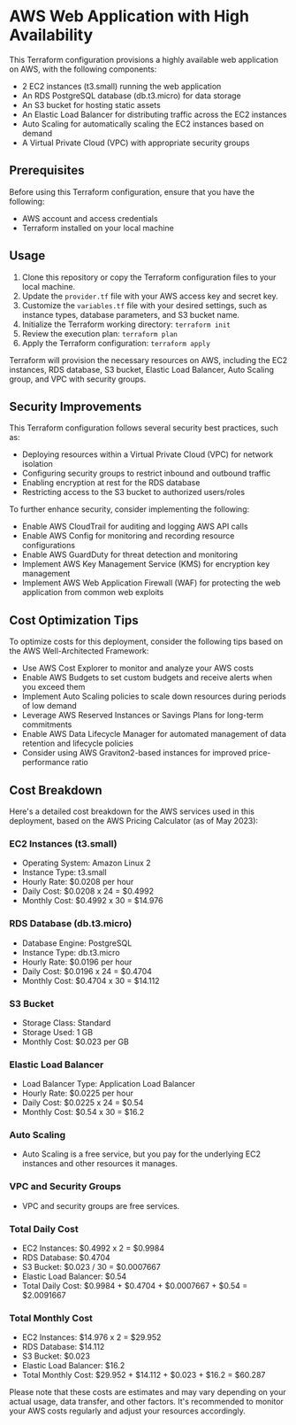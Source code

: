 # AWS Web Application with High Availability

This Terraform configuration provisions a highly available web application on AWS, with the following components:

- 2 EC2 instances (t3.small) running the web application
- An RDS PostgreSQL database (db.t3.micro) for data storage
- An S3 bucket for hosting static assets
- An Elastic Load Balancer for distributing traffic across the EC2 instances
- Auto Scaling for automatically scaling the EC2 instances based on demand
- A Virtual Private Cloud (VPC) with appropriate security groups

## Prerequisites

Before using this Terraform configuration, ensure that you have the following:

- AWS account and access credentials
- Terraform installed on your local machine

## Usage

1. Clone this repository or copy the Terraform configuration files to your local machine.
2. Update the `provider.tf` file with your AWS access key and secret key.
3. Customize the `variables.tf` file with your desired settings, such as instance types, database parameters, and S3 bucket name.
4. Initialize the Terraform working directory: `terraform init`
5. Review the execution plan: `terraform plan`
6. Apply the Terraform configuration: `terraform apply`

Terraform will provision the necessary resources on AWS, including the EC2 instances, RDS database, S3 bucket, Elastic Load Balancer, Auto Scaling group, and VPC with security groups.

## Security Improvements

This Terraform configuration follows several security best practices, such as:

- Deploying resources within a Virtual Private Cloud (VPC) for network isolation
- Configuring security groups to restrict inbound and outbound traffic
- Enabling encryption at rest for the RDS database
- Restricting access to the S3 bucket to authorized users/roles

To further enhance security, consider implementing the following:

- Enable AWS CloudTrail for auditing and logging AWS API calls
- Enable AWS Config for monitoring and recording resource configurations
- Enable AWS GuardDuty for threat detection and monitoring
- Implement AWS Key Management Service (KMS) for encryption key management
- Implement AWS Web Application Firewall (WAF) for protecting the web application from common web exploits

## Cost Optimization Tips

To optimize costs for this deployment, consider the following tips based on the AWS Well-Architected Framework:

- Use AWS Cost Explorer to monitor and analyze your AWS costs
- Enable AWS Budgets to set custom budgets and receive alerts when you exceed them
- Implement Auto Scaling policies to scale down resources during periods of low demand
- Leverage AWS Reserved Instances or Savings Plans for long-term commitments
- Enable AWS Data Lifecycle Manager for automated management of data retention and lifecycle policies
- Consider using AWS Graviton2-based instances for improved price-performance ratio

## Cost Breakdown

Here's a detailed cost breakdown for the AWS services used in this deployment, based on the AWS Pricing Calculator (as of May 2023):

### EC2 Instances (t3.small)

- Operating System: Amazon Linux 2
- Instance Type: t3.small
- Hourly Rate: $0.0208 per hour
- Daily Cost: $0.0208 x 24 = $0.4992
- Monthly Cost: $0.4992 x 30 = $14.976

### RDS Database (db.t3.micro)

- Database Engine: PostgreSQL
- Instance Type: db.t3.micro
- Hourly Rate: $0.0196 per hour
- Daily Cost: $0.0196 x 24 = $0.4704
- Monthly Cost: $0.4704 x 30 = $14.112

### S3 Bucket

- Storage Class: Standard
- Storage Used: 1 GB
- Monthly Cost: $0.023 per GB

### Elastic Load Balancer

- Load Balancer Type: Application Load Balancer
- Hourly Rate: $0.0225 per hour
- Daily Cost: $0.0225 x 24 = $0.54
- Monthly Cost: $0.54 x 30 = $16.2

### Auto Scaling

- Auto Scaling is a free service, but you pay for the underlying EC2 instances and other resources it manages.

### VPC and Security Groups

- VPC and security groups are free services.

### Total Daily Cost

- EC2 Instances: $0.4992 x 2 = $0.9984
- RDS Database: $0.4704
- S3 Bucket: $0.023 / 30 = $0.0007667
- Elastic Load Balancer: $0.54
- Total Daily Cost: $0.9984 + $0.4704 + $0.0007667 + $0.54 = $2.0091667

### Total Monthly Cost

- EC2 Instances: $14.976 x 2 = $29.952
- RDS Database: $14.112
- S3 Bucket: $0.023
- Elastic Load Balancer: $16.2
- Total Monthly Cost: $29.952 + $14.112 + $0.023 + $16.2 = $60.287

Please note that these costs are estimates and may vary depending on your actual usage, data transfer, and other factors. It's recommended to monitor your AWS costs regularly and adjust your resources accordingly.